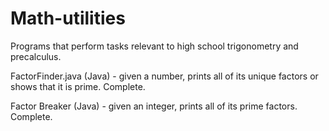 # Math-utilities
Programs that perform tasks relevant to high school trigonometry and precalculus.

FactorFinder.java (Java) - given a number, prints all of its unique factors or shows that it is prime. Complete.

Factor Breaker (Java) - given an integer, prints all of its prime factors. Complete.
